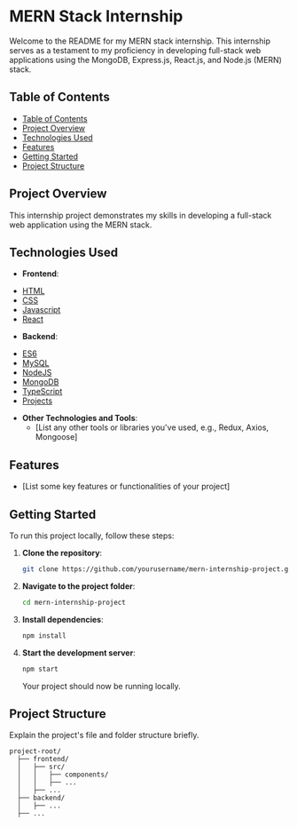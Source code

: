 
# MERN Stack Internship

Welcome to the README for my MERN stack internship. This internship serves as a testament to my proficiency in developing full-stack web applications using the MongoDB, Express.js, React.js, and Node.js (MERN) stack.

## Table of Contents


  - [Table of Contents](#table-of-contents)
  - [Project Overview](#project-overview)
  - [Technologies Used](#technologies-used)
  - [Features](#features)
  - [Getting Started](#getting-started)
  - [Project Structure](#project-structure)
 
## Project Overview

This internship project demonstrates my skills in developing a full-stack web application using the MERN stack.

## Technologies Used

- **Frontend**:
 * [HTML](./HTML/)
* [CSS](./CSS/)
* [Javascript](./Javascript/)
* [React](./React/)

- **Backend**:
 
 * [ES6](./ES6/)
* [MySQL](./MySQL/)
* [NodeJS](./NodeJS/)
* [MongoDB](./MongoDB/)
* [TypeScript](./TypeScript/)
* [Projects](./Projects/)

- **Other Technologies and Tools**:
  - [List any other tools or libraries you've used, e.g., Redux, Axios, Mongoose]

## Features

- [List some key features or functionalities of your project]

## Getting Started

To run this project locally, follow these steps:

1. **Clone the repository**:

   ```bash
   git clone https://github.com/yourusername/mern-internship-project.git
   ```

2. **Navigate to the project folder**:

   ```bash
   cd mern-internship-project
   ```

3. **Install dependencies**:

   ```bash
   npm install
   ```

4. **Start the development server**:

   ```bash
   npm start
   ```

   Your project should now be running locally.

## Project Structure

Explain the project's file and folder structure briefly.

```
project-root/
  ├── frontend/
  │   ├── src/
  │   │   ├── components/
  │   │   ├── ...
  │   ├── ...
  ├── backend/
  │   ├── ...
  ├── ...
```
